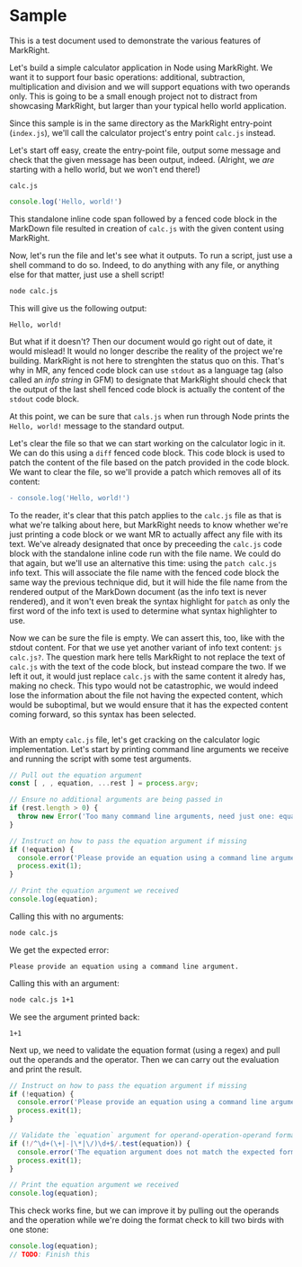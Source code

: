 # Sample

This is a test document used to demonstrate the various features of MarkRight.

Let's build a simple calculator application in Node using MarkRight. We want it
to support four basic operations: additional, subtraction, multiplication and
division and we will support equations with two operands only. This is going to
be a small enough project not to distract from showcasing MarkRight, but larger
than your typical hello world application.

Since this sample is in the same directory as the MarkRight entry-point
(`index.js`), we'll call the calculator project's entry point `calc.js` instead.

Let's start off easy, create the entry-point file, output some message and check
that the given message has been output, indeed. (Alright, we _are_ starting with
a hello world, but we won't end there!)

`calc.js`
```js
console.log('Hello, world!')
```

This standalone inline code span followed by a fenced code block in the MarkDown
file resulted in creation of `calc.js` with the given content using MarkRight.

Now, let's run the file and let's see what it outputs. To run a script, just use
a shell command to do so. Indeed, to do anything with any file, or anything else
for that matter, just use a shell script!

```sh
node calc.js
```

This will give us the following output:

```stdout
Hello, world!
```

But what if it doesn't? Then our document would go right out of date, it would
mislead! It would no longer describe the reality of the project we're building.
MarkRight is not here to strenghten the status quo on this. That's why in MR,
any fenced code block can use `stdout` as a language tag (also called an _info
string_ in GFM) to designate that MarkRight should check that the output of the
last shell fenced code block is actually the content of the `stdout` code block.

At this point, we can be sure that `cals.js` when run through Node prints the
`Hello, world!` message to the standard output.

Let's clear the file so that we can start working on the calculator logic in it.
We can do this using a `diff` fenced code block. This code block is used to
patch the content of the file based on the patch provided in the code block.
We want to clear the file, so we'll provide a patch which removes all of its
content:

```patch calc.js
- console.log('Hello, world!')
```

To the reader, it's clear that this patch applies to the `calc.js` file as that
is what we're talking about here, but MarkRight needs to know whether we're just
printing a code block or we want MR to actually affect any file with its text.
We've already designated that once by preceeding the `calc.js` code block with
the standalone inline code run with the file name. We could do that again, but
we'll use an alternative this time: using the `patch calc.js` info text. This
will associate the file name with the fenced code block the same way the
previous technique did, but it will hide the file name from the rendered output
of the MarkDown document (as the info text is never rendered), and it won't even
break the syntax highlight for `patch` as only the first word of the info text
is used to determine what syntax highlighter to use.

Now we can be sure the file is empty. We can assert this, too, like with the
stdout content. For that we use yet another variant of info text content:
`js calc.js?`. The question mark here tells MarkRight to not replace the text
of `calc.js` with the text of the code block, but instead compare the two. If we
left it out, it would just replace `calc.js` with the same content it alredy
has, making no check. This typo would not be catastrophic, we would indeed lose
the information about the file not having the expected content, which would be
suboptimal, but we would ensure that it has the expected content coming forward,
so this syntax has been selected.

```js calc.js?
```

With an empty `calc.js` file, let's get cracking on the calculator logic
implementation. Let's start by printing command line arguments we receive and
running the script with some test arguments.

```js calc.js
// Pull out the equation argument
const [ , , equation, ...rest ] = process.argv;

// Ensure no additional arguments are being passed in
if (rest.length > 0) {
  throw new Error('Too many command line arguments, need just one: equation.');
}

// Instruct on how to pass the equation argument if missing
if (!equation) {
  console.error('Please provide an equation using a command line argument.');
  process.exit(1);
}

// Print the equation argument we received
console.log(equation);
```

Calling this with no arguments:

```sh
node calc.js
```

We get the expected error:

```stderr 1
Please provide an equation using a command line argument.
```

Calling this with an argument:

```sh
node calc.js 1+1
```

We see the argument printed back:

```stdout
1+1
```

Next up, we need to validate the equation format (using a regex) and pull out
the operands and the operator. Then we can carry out the evaluation and print
the result.

```js calc.js
// Instruct on how to pass the equation argument if missing
if (!equation) {
  console.error('Please provide an equation using a command line argument.');
  process.exit(1);
}

// Validate the `equation` argument for operand-operation-operand format
if (!/^\d+(\+|-|\*|\/)\d+$/.test(equation)) {
  console.error('The equation argument does not match the expected format.');
  process.exit(1);
}

// Print the equation argument we received
console.log(equation);
```

This check works fine, but we can improve it by pulling out the operands and the
operation while we're doing the format check to kill two birds with one stone:

```js calc.js
console.log(equation);
// TODO: Finish this
```
